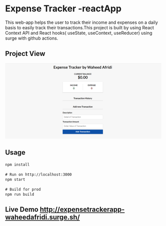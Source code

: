 # Expense Tracker -reactApp
This web-app helps the user to track their income and expenses on a daily basis to easily track their transactions.This project is built by using React Context API and React hooks( useState, useContext, useReducer) using surge with github actions.

## Project View
![](https://github.com/waheedafridii/expenseTracker/blob/master/assests/ExpenseTracker.PNG)

## Usage
```
npm install

# Run on http://localhost:3000
npm start

# Build for prod
npm run build
````
## Live Demo http://expensetrackerapp-waheedafridi.surge.sh/
